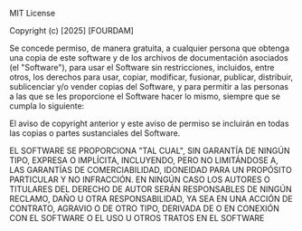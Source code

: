 MIT License

Copyright (c) [2025] [FOURDAM]

Se concede permiso, de manera gratuita, a cualquier persona que obtenga una copia
de este software y de los archivos de documentación asociados (el "Software"), para usar
el Software sin restricciones, incluidos, entre otros, los derechos para usar, copiar,
modificar, fusionar, publicar, distribuir, sublicenciar y/o vender copias del Software,
y para permitir a las personas a las que se les proporcione el Software hacer lo mismo,
siempre que se cumpla lo siguiente:

El aviso de copyright anterior y este aviso de permiso se incluirán en todas
las copias o partes sustanciales del Software.

EL SOFTWARE SE PROPORCIONA "TAL CUAL", SIN GARANTÍA DE NINGÚN TIPO, EXPRESA O
IMPLÍCITA, INCLUYENDO, PERO NO LIMITÁNDOSE A, LAS GARANTÍAS DE COMERCIABILIDAD,
IDONEIDAD PARA UN PROPÓSITO PARTICULAR Y NO INFRACCIÓN. EN NINGÚN CASO LOS AUTORES
O TITULARES DEL DERECHO DE AUTOR SERÁN RESPONSABLES DE NINGÚN RECLAMO, DAÑO U OTRA
RESPONSABILIDAD, YA SEA EN UNA ACCIÓN DE CONTRATO, AGRAVIO O DE OTRO TIPO, DERIVADA
DE O EN CONEXIÓN CON EL SOFTWARE O EL USO U OTROS TRATOS EN EL SOFTWARE
